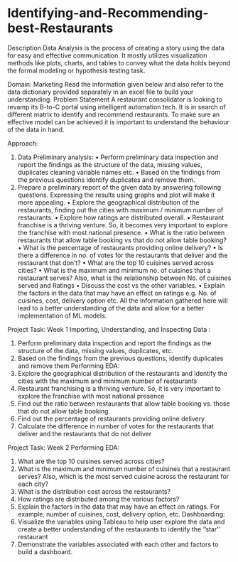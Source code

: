 # Identifying-and-Recommending-best-Restaurants
Description
Data Analysis is the process of creating a story using the data for easy and effective communication. It mostly utilizes visualization methods like plots, charts, and tables to convey what the data holds beyond the formal modeling or hypothesis testing task.
 
 Domain: Marketing
Read the information given below and also refer to the data dictionary provided separately in an excel file to build your understanding.
Problem Statement
A restaurant consolidator is looking to revamp its B-to-C portal using intelligent automation tech. It is in search of different matrix to identify and recommend restaurants. To make sure an effective model can be achieved it is important to understand the behaviour of the data in hand.
 
Approach:
1. Data Preliminary analysis:
•	Perform preliminary data inspection and report the findings as the structure of the data, missing values, duplicates cleaning variable names etc.
•	Based on the findings from the previous questions identify duplicates and remove them.
2. Prepare a preliminary report of the given data by answering following questions.
Expressing the results using graphs and plot will make it more appealing.
•	Explore the geographical distribution of the restaurants, finding out the cities with maximum / minimum number of restaurants.
•	Explore how ratings are distributed overall.
•	Restaurant franchise is a thriving venture. So, it becomes very important to explore the franchise with most national presence.
•	What is the ratio between restaurants that allow table booking vs that do not allow table booking?
•	What is the percentage of restaurants providing online delivery?
•	Is there a difference in no. of votes for the restaurants that deliver and the restaurant that don’t?
•	What are the top 10 cuisines served across cities?
•	What is the maximum and minimum no. of cuisines that a restaurant serves? Also, what is the relationship between No. of cuisines served and Ratings
•	Discuss the cost vs the other variables.
•	Explain the factors in the data that may have an effect on ratings e.g. No. of cuisines, cost, delivery option etc.
All the information gathered here will lead to a better understanding of the data and allow for a better implementation of ML models.
 
Project Task: Week 1
Importing, Understanding, and Inspecting Data :
1.	Perform preliminary data inspection and report the findings as the structure of the data, missing values, duplicates, etc.
2.	Based on the findings from the previous questions, identify duplicates and remove them
Performing EDA:
3.	Explore the geographical distribution of the restaurants and identify the cities with the maximum and minimum number of restaurants
4.	Restaurant franchising is a thriving venture. So, it is very important to explore the franchise with most national presence
5.	Find out the ratio between restaurants that allow table booking vs. those that do not allow table booking
6.	Find out the percentage of restaurants providing online delivery
7.	Calculate the difference in number of votes for the restaurants that deliver and the restaurants that do not deliver
 
Project Task: Week 2
Performing EDA:
1.	What are the top 10 cuisines served across cities?
2.	What is the maximum and minimum number of cuisines that a restaurant serves? Also, which is the most served cuisine across the restaurant for each city?
3.	What is the distribution cost across the restaurants? 
4.	How ratings are distributed among the various factors?
5.	Explain the factors in the data that may have an effect on ratings. For example, number of cuisines, cost, delivery option, etc.
Dashboarding:
6.	Visualize the variables using Tableau to help user explore the data and create a better understanding of the restaurants to identify the ‘’star’’ restaurant
7.	Demonstrate  the variables associated with each other and factors to build a dashboard.
